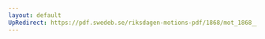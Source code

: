 ```yaml
---
layout: default
UpRedirect: https://pdf.swedeb.se/riksdagen-motions-pdf/1868/mot_1868__ak__00092.pdf
---
```

